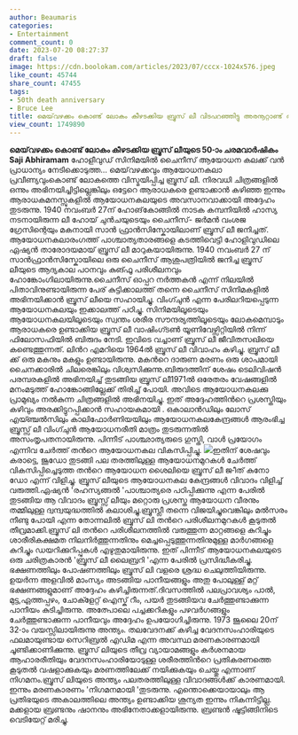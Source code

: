 ```yaml
---
author: Beaumaris
categories:
- Entertainment
comment_count: 0
date: 2023-07-20 08:27:37
draft: false
image: https://cdn.boolokam.com/articles/2023/07/cccx-1024x576.jpeg
like_count: 45744
share_count: 47455
tags:
- 50th death anniversary
- Bruce Lee
title: മെയ്‌വഴക്കം കൊണ്ട് ലോകം കീഴടക്കിയ ബ്രൂസ് ലീ വിടപറഞ്ഞിട്ടു അരനൂറ്റാണ്ട് തികയുന്നു
view_count: 1749890
---
```


**മെയ്‌വഴക്കം കൊണ്ട് ലോകം കീഴടക്കിയ ബ്രൂസ് ലീയുടെ 50-ാം ചരമവാർഷികം** **Saji Abhiramam** ഹോളീവുഡ് സിനിമയില്‍ ചൈനീസ് ആയോധന കലക്ക് വന്‍ പ്രാധാന്യം നേടിക്കൊടുത്ത... മെയ്‌വഴക്കവും ആയോധനകലാ പ്രവീണ്യവുംകൊണ്ട്‌ ലോകത്തെ വിസ്മയിപ്പിച്ച ബ്രൂസ്‌ ലീ. നിരവധി ചിത്രങ്ങളില്‍ ഒന്നും അഭിനയിച്ചിട്ടില്ലെങ്കിലും ഒട്ടേറെ ആരാധകരെ ഉണ്ടാക്കാന്‍ കഴിഞ്ഞ ഇന്നും ആരാധകമനസ്സുകളില്‍ ആയോധനകലയുടെ അവസാനവാക്കായി അദ്ദേഹം തുടരുന്നു. 1940 നവം‌ബർ‍ 27ന് ഹോങ്‌കോങ്ങിൽ നാടക കമ്പനിയിൽ ഹാസ്യ നടനായിരുന്ന ലീ ഹോയ്‌ ചുൻചയുടെയും ചൈനീസ്‌- ജർമൻ വംശജ ഗ്രേസിന്റെയും മകനായി സാൻ ഫ്രാൻസിസ്കോയിലാണ്‌ ബ്രൂസ്‌ ലീ ജനിച്ചത്‌. ആയോധനകലാരം​ഗത്ത് പാശ്ചാത്യതാരങ്ങളെ കടത്തിവെട്ടി ഹോളിവുഡിലെ ഏഷ്യന്‍ താരോദയമായ് ബ്രൂസ്‌ ലീ മാറുകയായിരുന്നു. [](https://cdn.boolokam.com/articles/2023/07/cxcxc.jpeg)1940 നവംബര്‍ 27 ന് സാന്‍ഫ്രാന്‍സിസ്കോയിലെ ഒരു ചൈനീസ് ആശുപത്രിയില്‍ ജനിച്ച ബ്രൂസ് ലീയുടെ ആദ്യകാല പഠനവും കുങ്ഫൂ പരിശീലനവും ഹോങ്കോംഗിലായിരുന്നു.ചൈനീസ് ഓപ്പറ നര്‍ത്തകന്‍ എന്ന് നിലയില്‍ പിതാവിനുണ്ടായിരുന്ന പേര് കുട്ടിക്കാലത്ത് തന്നെ ചൈനീസ് സിനിമകളില്‍ അഭിനയിക്കാന്‍ ബ്രൂസ് ലീയെ സഹായിച്ചു. വിംഗ്ചുന്‍ എന്ന പേരിലറിയപ്പെടുന്ന ആയോധനകലയും ഇക്കാലത്ത് പഠിച്ചു. സിനിമയിലൂടെയും ആയോധനകലയിലൂടെയും സ്വന്തം ശരീര സൗന്ദര്യത്തിലൂടെയും ലോകമെമ്പാടും ആരാധകരെ ഉണ്ടാക്കിയ ബ്രൂസ് ലീ വാഷിംഗ്ടണ്‍ യൂണിവേഴ്സിറ്റിയില്‍ നിന്ന് ഫിലോസഫിയില്‍ ബിരുദം നേടി. ഇവിടെ വച്ചാണ് ബ്രൂസ് ലീ ജീവിതസഖിയെ കണ്ടെത്തുന്നത്. ലിന്‍റ എമറിയെ 1964ല്‍ ബ്രൂസ് ലീ വിവാഹം കഴിച്ചു. ബ്രൂസ് ലീ ക്ക് ഒരു മകനും മകളും ഉണ്ടായിരുന്നു. മകന്‍റെ ദാരുണ മരണം ഒരു ശാപമായി ചൈനക്കാരില്‍ ചിലരെങ്കിലും വിശ്വസിക്കുന്നു.ബിരുദത്തിന് ശേഷം ടെലിവിഷന്‍ പരമ്പരകളില്‍ അഭിനയിച്ച് തുടങ്ങിയ ബ്രൂസ് ലീ1971ല്‍ ഒരേതരം വേഷങ്ങളില്‍ മനംമടുത്ത് ഹോങ്കോങ്ങില്ലേക്ക് തിരിച്ച് പോയി. അവിടെ ആയോധനകലക്കു പ്രാമുഖ്യം നല്‍കുന്ന ചിത്രങ്ങളില്‍ അഭിനയിച്ചു. ഇത് അദ്ദേഹത്തിന്‍റെ പ്രശസ്തിയും കഴിവും അരക്കിട്ടുറപ്പിക്കാന്‍ സഹായകമായി . ഒകാലാന്‍ഡിലും ലോസ് എയ്ഞ്ചല്‍സിലും കാലിഫോര്‍ണിയയിലും ആയോധനകലകേന്ദ്രങ്ങള്‍ ആരംഭിച്ച ബ്രൂസ്സ് ലീ വിംഗ്ചുന്‍ ആയോധനരീതി മാത്രം തുടരുന്നതില്‍ അസംതൃപതനായിരുന്നു. പിന്നീട് പാശ്ഛാത്യരുടെ ഗുസ്തി, വാള്‍ പ്രയോഗം എന്നിവ ചേര്‍ത്ത് തന്‍റെ ആയോധനകല വികസിപ്പിച്ചു. [![](https://cdn.boolokam.com/articles/2023/07/cccx-1024x576.jpeg)](https://cdn.boolokam.com/articles/2023/07/cccx.jpeg)ഇതിന് ശേഷവും കരാട്ടെ, ജൂഡോ തുടങ്ങി പല തരത്തിലുള്ള ആയോധനമുറകള്‍ ചേര്‍ത്ത് വികസിപ്പിച്ചെടുത്ത തന്‍റെ ആയോധന ശൈലിയെ ബ്രൂസ് ലീ ജ-ീത് കുനോ ഡോ എന്ന് വിളിച്ചു. ബ്രൂസ് ലീയുടെ ആയോധനകല കേന്ദ്രങ്ങള്‍ വിവാദം വിളിച്ച് വരുത്തി.ഏഷ്യന്‍ 'രഹസ്യങ്ങല്‍ 'പാശ്ചാത്യരെ പഠിപ്പിക്കുന്നു എന്ന പേരില്‍ തുടങ്ങിയ ആ വിവാദം ബ്രൂസ്സ് ലീയും മറ്റൊരു പ്രശസ്ത ആയോധന വീരനും തമ്മിലുള്ള ദ്വന്ദ്വയുദ്ധത്തില്‍ കലാശിച്ചു.ബ്രൂസ്ലീ തന്നെ വിജയിച്ചുവെങ്കിലും മല്‍സരം നീണ്ടു പോയി എന്ന തോന്നലില്‍ ബ്രൂസ് ലി തന്‍റെ പരിശീലനമുറകള്‍ കൂടുതല്‍ തീവ്രമാക്കി.ബ്രൂസ് ലി തന്‍റെ പരിശീലനത്തില്‍ വരുത്തുന്ന മാറ്റങ്ങളെ കുറിച്ചും ശാരീരികക്ഷമത നിലനിര്‍ത്തുന്നതിനും മെച്ചപ്പെടുത്തുന്നതിനുമുള്ള മാര്‍ഗങ്ങളെ കുറിച്ചും ഡയറിക്കുറിപ്പുകള്‍ എഴുതുമായിരുന്നു. ഇത് പിന്നീട് ആയോധനകലയുടെ ഒരു ചരിത്രകാരന്‍ 'ബ്രൂസ് ലീ ലൈബ്രറി 'എന്ന പേരില്‍ പ്രസിദ്ധീകരിച്ചു. ഭക്ഷണത്തിലും പോഷണത്തിലും ബ്രൂസ് ലി വളരെ ശ്രദ്ധ ചെലുത്തിയിരുന്നു. ഉയര്‍ന്ന അളവില്‍ മാംസ്യം അടങ്ങിയ പാനീയങ്ങളും അതു പോലുള്ള് മറ്റ് ഭക്ഷണങ്ങളുമാണ് അദ്ദേഹം കഴിച്ചിരുന്നത്.ദിവസത്തില്‍ പലപ്രാവശ്യം പാല്‍, മുട്ട,ഏത്തപ്പഴം, ചോക്ളേറ്റ് ഐസ്ക് റീം, പയര്‍ തുടങ്ങിയവ ചേര്‍ത്തുണ്ടാക്കുന്ന പാനീയം കുടിച്ചിരുന്നു. അത്പോലെ പച്ചക്കറികളും പഴവര്‍ഗങ്ങളും ചേര്‍ത്തുണ്ടാക്കുന്ന പാനീയവും അദ്ദേഹം ഉപയോഗിച്ചിരുന്നു. 1973 ജൂലൈ 20ന്‌ 32-ാം വയസ്സിലായിരുന്നു അന്ത്യം. തലവേദനക്ക് കഴിച്ച വേദനസംഹാരിയുടെ ഫലമായുണ്ടായ സെറിബ്രല്‍ എഡിമ എന്ന അവസ്ഥ മരണകാരണമായി ചൂണ്ടിക്കാണിക്കുന്നു. ബ്രൂസ് ലിയുടെ തീവ്ര വ്യായാമങ്ങളും കര്‍ശനമായ ആഹാരരീതിയും വേദനസംഹാരിയോടുള്ള ശരീരത്തിന്‍റെ പ്രതികരണത്തെ കൂടുതല്‍ വഷളാക്കുകയും മരണത്തിലേക്ക് നയിക്കുകയും ചെയ്തു എന്നാണ് നിഗമനം.ബ്രൂസ് ലിയുടെ അന്ത്യം പലതരത്തിലുള്ള വിവാദങ്ങള്‍ക്ക് കാരണമായി. ഇന്നും മരണകാരണം 'നിഗമനമായി 'തുടരുന്നു. എന്തൊക്കെയായാലും ആ പ്രതിഭയുടെ അകാലത്തിലെ അന്ത്യം ഉണ്ടാക്കിയ ശൂന്യത ഇന്നും നികന്നിട്ടില്ല. മക്കളായ ബ്രണ്ടനും ഷാനനും അഭിനേതാക്കളായിരുന്നു. ബ്രണ്ടൻ ഷൂട്ടിങ്ങിനിടെ വെടിയേറ്റ്‌ മരിച്ചു.